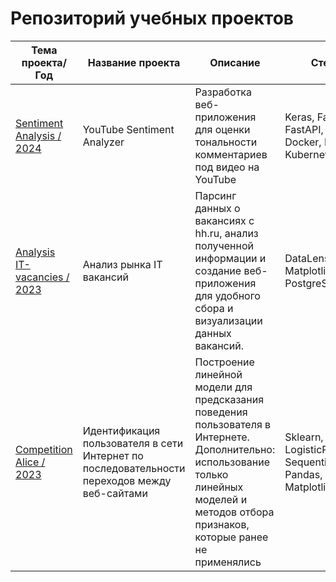 # Репозиторий учебных проектов
| Тема проекта/Год | Название проекта | Описание | Стек и методы |
| --- | --- | --- | --- |
| [Sentiment Analysis / 2024](sentimentAnalyzer) | YouTube Sentiment Analyzer | Разработка веб-приложения для оценки тональности комментариев под видео на YouTube | Keras, FastText, React, FastAPI, RabbitMQ, Docker, Docker Compose, Kubernetes |
| [Analysis IT-vacancies / 2023](analysisIT) | Анализ рынка IT вакансий | Парсинг данных о вакансиях с hh.ru, анализ полученной информации и создание веб-приложения для удобного сбора и визуализации данных вакансий. | DataLens, Pandas, NumPy, Matplotlib, Seaborn, PostgreSQL, Flask, Docker |
| [Competition Alice / 2023](сompetitionAlice) | Идентификация пользователя в сети Интернет по последовательности переходов между веб-сайтами | Построение линейной модели для предсказания поведения пользователя в Интернете. Дополнительно: использование только линейных моделей и методов отбора признаков, которые ранее не применялись | Sklearn, LogisticRegression, SequentialFeatureSelector, Pandas, NumPy, Matplotlib, Seaborn |
